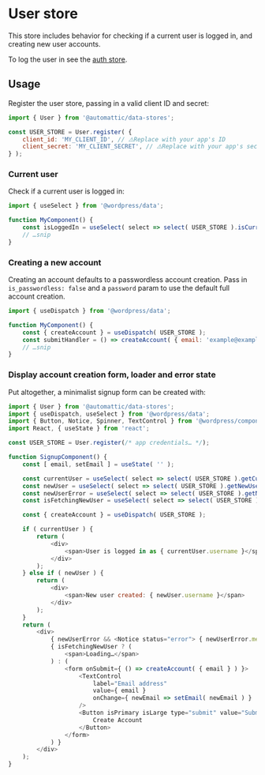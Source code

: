 # User store

This store includes behavior for checking if a current user is logged in, and creating new user accounts.

To log the user in see the [auth store](../auth/README.md).

## Usage

Register the user store, passing in a valid client ID and secret:

```js
import { User } from '@automattic/data-stores';

const USER_STORE = User.register( {
	client_id: 'MY_CLIENT_ID', // ⚠️Replace with your app's ID
	client_secret: 'MY_CLIENT_SECRET', // ⚠️Replace with your app's secret
} );
```

### Current user

Check if a current user is logged in:

```js
import { useSelect } from '@wordpress/data';

function MyComponent() {
	const isLoggedIn = useSelect( select => select( USER_STORE ).isCurrentUserLoggedIn() );
	// …snip
}
```

### Creating a new account

Creating an account defaults to a passwordless account creation. Pass in `is_passwordless: false` and a `password` param to use the default full account creation.

```js
import { useDispatch } from '@wordpress/data';

function MyComponent() {
	const { createAccount } = useDispatch( USER_STORE );
	const submitHandler = () => createAccount( { email: 'example@example.com' } );
	// …snip
}
```

### Display account creation form, loader and error state

Put altogether, a minimalist signup form can be created with:

```js
import { User } from '@automattic/data-stores';
import { useDispatch, useSelect } from '@wordpress/data';
import { Button, Notice, Spinner, TextControl } from '@wordpress/components';
import React, { useState } from 'react';

const USER_STORE = User.register(/* app credentials… */);

function SignupComponent() {
	const [ email, setEmail ] = useState( '' );

	const currentUser = useSelect( select => select( USER_STORE ).getCurrentUser() );
	const newUser = useSelect( select => select( USER_STORE ).getNewUser() );
	const newUserError = useSelect( select => select( USER_STORE ).getNewUserError() );
	const isFetchingNewUser = useSelect( select => select( USER_STORE ).isFetchingNewUser() );

	const { createAccount } = useDispatch( USER_STORE );

	if ( currentUser ) {
		return (
			<div>
				<span>User is logged in as { currentUser.username }</span>
			</div>
		);
	} else if ( newUser ) {
		return (
			<div>
				<span>New user created: { newUser.username }</span>
			</div>
		);
	}
	return (
		<div>
			{ newUserError && <Notice status="error"> { newUserError.message } </Notice> }
			{ isFetchingNewUser ? (
				<span>Loading…</span>
			) : (
				<form onSubmit={ () => createAccount( { email } ) }>
					<TextControl
						label="Email address"
						value={ email }
						onChange={ newEmail => setEmail( newEmail ) }
					/>
					<Button isPrimary isLarge type="submit" value="Submit">
						Create Account
					</Button>
				</form>
			) }
		</div>
	);
}
```

